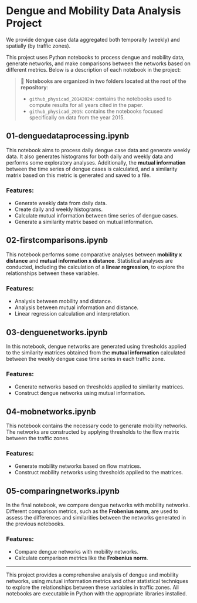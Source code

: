 # Dengue and Mobility Data Analysis Project

We provide dengue case data aggregated both temporally (weekly) and spatially (by traffic zones).

This project uses Python notebooks to process dengue and mobility data, generate networks, and make comparisons between the networks based on different metrics. Below is a description of each notebook in the project:

> 📁 **Notebooks are organized in two folders located at the root of the repository**:
> - `github_physicad_20142024`: contains the notebooks used to compute results for all years cited in the paper.
> - `github_physicad_2015`: contains the notebooks focused specifically on data from the year 2015.

## 01-denguedataprocessing.ipynb  
This notebook aims to process daily dengue case data and generate weekly data. It also generates histograms for both daily and weekly data and performs some exploratory analyses. Additionally, the **mutual information** between the time series of dengue cases is calculated, and a similarity matrix based on this metric is generated and saved to a file.

### Features:
- Generate weekly data from daily data.
- Create daily and weekly histograms.
- Calculate mutual information between time series of dengue cases.
- Generate a similarity matrix based on mutual information.

## 02-firstcomparisons.ipynb  
This notebook performs some comparative analyses between **mobility x distance** and **mutual information x distance**. Statistical analyses are conducted, including the calculation of a **linear regression**, to explore the relationships between these variables.

### Features:
- Analysis between mobility and distance.
- Analysis between mutual information and distance.
- Linear regression calculation and interpretation.

## 03-denguenetworks.ipynb  
In this notebook, dengue networks are generated using thresholds applied to the similarity matrices obtained from the **mutual information** calculated between the weekly dengue case time series in each traffic zone.

### Features:
- Generate networks based on thresholds applied to similarity matrices.
- Construct dengue networks using mutual information.

## 04-mobnetworks.ipynb  
This notebook contains the necessary code to generate mobility networks. The networks are constructed by applying thresholds to the flow matrix between the traffic zones.

### Features:
- Generate mobility networks based on flow matrices.
- Construct mobility networks using thresholds applied to the matrices.

## 05-comparingnetworks.ipynb  
In the final notebook, we compare dengue networks with mobility networks. Different comparison metrics, such as the **Frobenius norm**, are used to assess the differences and similarities between the networks generated in the previous notebooks.

### Features:
- Compare dengue networks with mobility networks.
- Calculate comparison metrics like the **Frobenius norm**.

---

This project provides a comprehensive analysis of dengue and mobility networks, using mutual information metrics and other statistical techniques to explore the relationships between these variables in traffic zones. All notebooks are executable in Python with the appropriate libraries installed.
